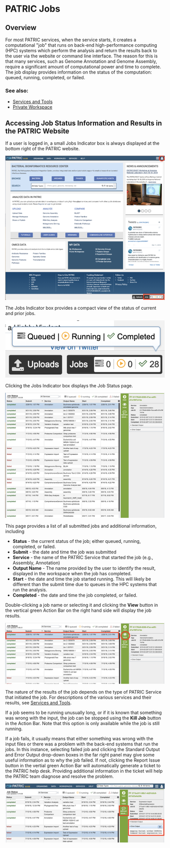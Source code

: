 # PATRIC Jobs

## Overview
For most PATRIC services, when the service starts, it creates a computational "job" that runs on back-end high-performance computing (HPC) systems which perform the analysis and return the results back to the user via the website or command line interface. The reason for this is that many services, such as Genome Annotation and Genome Assembly, require a significant amount of computational power and time to complete. The job display provides information on the status of the computation: queued, running, completed, or failed. 

### See also:
  * [Services and Tools](../services/services_tab.html.html)
  * [Private Workspace](../workspaces/workspace.html)

## Accessing Job Status Information and Results in the PATRIC Website
If a user is logged in, a small Jobs Indicator box is always displayed at the bottom right of the PATRIC website.  

![PATRIC Jobs on Homepage](../images/jobs_on_homepage.png)

The Jobs Indicator box provides a compact view of the status of current and prior jobs.

![Jobs Indicator Box](../images/jobs_indicator_box.png)

Clicking the Jobs Indicator box displays the Job Status page.  

![Job Status Page](../images/job_status_page_v2.png)

This page provides a list of all submitted jobs and additional information, including

* **Status** - the current status of the job; either queued, running, completed, or failed.
* **Submit** - the date and time the job was submitted
* **Service** - the name of the PATRIC Service that started the job (e.g., Assembly, Annotation)
* **Output Name** - The name provided by the user to identify the result, displayed in the workspace when the job has completed.
* **Start** - the date and time the job started running.  This will likely be different than the submit time due to queues in the HPC systems that run the analysis.
* **Completed** - the date and time the job completed, or failed.

Double-clicking a job name or selecting it and clicking the **View** button in the vertical green Action Bar on the right hand side will display the job results.  

![View Job Results](../images/job_status_page_view.png)

The nature of the results of the job depends on the type of PATRIC Service that initiated the job.  For descriptions of the various services and their results, see [Services and Tools](../services/services_tab.html.html).  

If a job seems to be running unusually long, or if it is known that something was wrong with the input, the job can be stopped using the **Kill Job** button in the Action Bar.  Note that this option is only available while the job is still running.

If a job fails, it usually means that either something was wrong with the input files or there was a problem with the back-end systems that run the jobs.  In this instance, selecting failed job and clicking the Standard Output and Error Output drop-down boxes in the far right panel may give some useful information as to why the job failed.  If not, clicking the Report Issue button in the vertial green Action Bar will automatically generate a ticket to the PATRIC help desk.  Providing additional information in the ticket will help the PATRIC team diagnose and resolve the problem.

![Failed Job](../images/failed_job.png)
